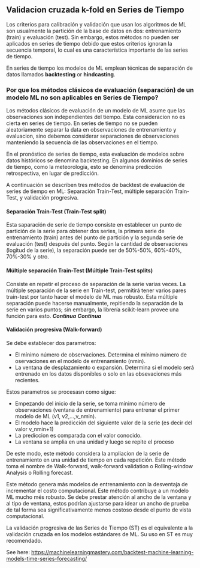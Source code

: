 ## Validacion cruzada k-fold en Series de Tiempo
Los criterios para calibración y validación que usan los algoritmos de ML son usualmente la partición de la base de datos en dos: entrenamiento (train) y evaluación (test). Sin embargo, estos métodos no pueden ser aplicados en series de tiempo debido que estos criterios ignoran la secuencia temporal, lo cual es una característica importante de las series de tiempo. 

En series de tiempo los modelos de ML emplean técnicas de separación de datos llamados **backtesting** or **hindcasting**.

### Por que los métodos clásicos de evaluación (separación) de un modelo ML no son aplicables en Series de Tiempo?
Los métodos clásicos de evaluación de un modelo de ML asume que las observaciones son independientes del tiempo. Esta consideracion no es cierta en series de tiempo.
En series de tiempo no se pueden aleatoriamente separar la data en observaciones de entrenamiento y evaluacion, sino debemos considerar separaciones de observaciones manteniendo la secuencia de las observaciones en el tiempo.

En el pronóstico de series de tiempo, esta evaluación de modelos sobre datos históricos se denomina backtesting. En algunos dominios de series de tiempo, como la meteorología, esto se denomina predicción retrospectiva, en lugar de predicción.

A continuación se describen tres métodos de backtest de evaluación de series de tiempo en ML: Separación Train-Test, múltiple separación Train-Test, y validación progresiva.
#### Separación Train-Test (Train-Test split)
Esta saparación de serie de tiempo consiste en establecer un punto de partición de la serie para obtener dos series, la primera serie de entrenamiento (train) antes del punto de partición y la segunda serie de evaluación (test) después del punto. Según la cantidad de observaciones (logitud de la serie), la separación puede ser de 50%-50%, 60%-40%, 70%-30% y otro.
#### Múltiple separación Train-Test (Múltiple Train-Test splits)
Consiste en repetir el proceso de separación de la serie varias veces. La múltiple separación de la serie en Train-test, permitirá tener varios pares train-test por tanto hacer el modelo de ML mas robusto.
Esta múltiple separación puede hacerse manualmente, repitiendo la separación de la serie en varios puntos; sin embargo, la librería scikit-learn provee una función para esto.
___Continua___
***Continua***

#### Validación progresiva (Walk-forward)
Se debe establecer dos parametros:
- El mínimo número de observaciones. Determina el mínimo número de oservaciones en el modelo de entrenamiento (nmin).
- La ventana de desplazamiento o expansión. Determina si el modelo será entrenado en los datos disponibles o solo en las obsevaciones más recientes.

Estos parametros se procesasn como sigue:
- Empezando del inicio de la serie, se toma mínimo número de observaciones (ventana de entrenamiento) para entrenar el primer modelo de ML (v1, v2,...,v_nmin).
- El modelo hace la predicción del siguiente valor de la serie (es decir del valor v_nmin+1)
- La prediccion es comparada con el valor conocido.
- La ventana se amplia en una unidad y luego se repite el proceso

De este modo, este método considera la ampliacion de la serie de entrenamiento en una unidad de tiempo en cada repetición. Este método toma el nombre de Walk-forward, walk-forward validation o Rolling-window Analysis o Rolling forecast.

Este método genera más modelos de entrenamiento con la desventaja de incrementar el costo computacional. Este método contribuye a un modelo ML mucho més robusto. Se debe prestar atención al ancho de la ventana y al tipo de ventana, estos podrían ajustarse para idear un ancho de prueba de tal forma sea significativamente menos costoso desde el punto de vista computacional.

La validación progresiva de las Series de Tiempo (ST) es el equivalente a la validación cruzada en los modelos estándares de ML. Su uso en ST es muy recomendado.

See here:
https://machinelearningmastery.com/backtest-machine-learning-models-time-series-forecasting/









